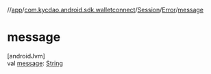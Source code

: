 //[app](../../../../index.md)/[com.kycdao.android.sdk.walletconnect](../../index.md)/[Session](../index.md)/[Error](index.md)/[message](message.md)

# message

[androidJvm]\
val [message](message.md): [String](https://kotlinlang.org/api/latest/jvm/stdlib/kotlin/-string/index.html)
